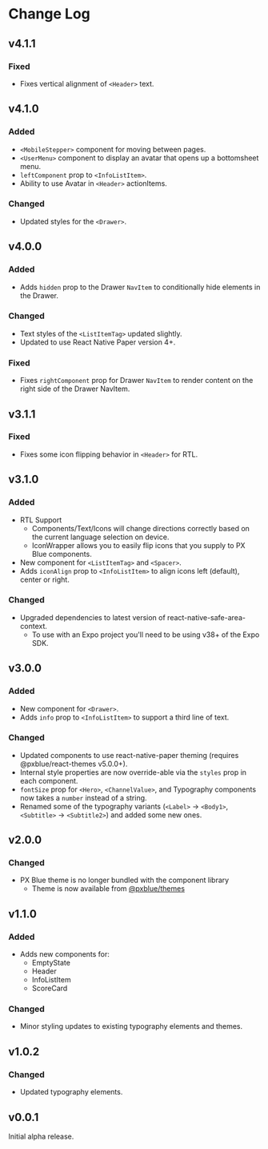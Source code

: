 # Change Log

## v4.1.1

### Fixed
-   Fixes vertical alignment of `<Header>` text.
## v4.1.0

### Added
-   `<MobileStepper>` component for moving between pages.
-   `<UserMenu>` component to display an avatar that opens up a bottomsheet menu.
-   `leftComponent` prop to `<InfoListItem>`.
-   Ability to use Avatar in `<Header>` actionItems.

### Changed
-   Updated styles for the `<Drawer>`.

## v4.0.0

### Added
-   Adds `hidden` prop to the Drawer `NavItem` to conditionally hide elements in the Drawer.

### Changed
-   Text styles of the `<ListItemTag>` updated slightly.
-   Updated to use React Native Paper version 4+.

### Fixed
-   Fixes `rightComponent` prop for Drawer `NavItem` to render content on the right side of the Drawer NavItem.

## v3.1.1

### Fixed

-   Fixes some icon flipping behavior in `<Header>` for RTL.

## v3.1.0

### Added

- RTL Support
    -   Components/Text/Icons will change directions correctly based on the current language selection on device.
    -   IconWrapper allows you to easily flip icons that you supply to PX Blue components.
-   New component for `<ListItemTag>` and `<Spacer>`.
-   Adds `iconAlign` prop to `<InfoListItem>` to align icons left (default), center or right.

### Changed 

-   Upgraded dependencies to latest version of react-native-safe-area-context.
    -   To use with an Expo project you'll need to be using v38+ of the Expo SDK.
    

## v3.0.0

### Added
-   New component for `<Drawer>`.
-   Adds `info` prop to `<InfoListItem>` to support a third line of text.

### Changed

-   Updated components to use react-native-paper theming (requires @pxblue/react-themes v5.0.0+).
-   Internal style properties are now override-able via the `styles` prop in each component.
-   `fontSize` prop for `<Hero>`, `<ChannelValue>`, and Typography components now takes a `number` instead of a string.
-   Renamed some of the typography variants (`<Label>` -> `<Body1>`, `<Subtitle>` -> `<Subtitle2>`) and added some new ones.

## v2.0.0

### Changed 

-   PX Blue theme is no longer bundled with the component library
    -   Theme is now available from [@pxblue/themes](https://www.npmjs.com/package/@pxblue/themes)

## v1.1.0

### Added 

- Adds new components for:
    -   EmptyState
    -   Header
    -   InfoListItem
    -   ScoreCard

### Changed
- Minor styling updates to existing typography elements and themes.


## v1.0.2

### Changed
-   Updated typography elements.

## v0.0.1

Initial alpha release.
